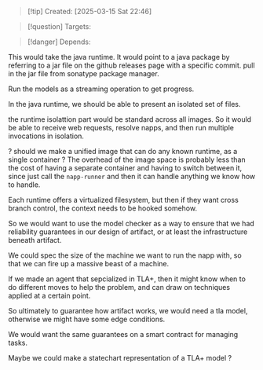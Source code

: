 
>[!tip] Created: [2025-03-15 Sat 22:46]

>[!question] Targets: 

>[!danger] Depends: 

This would take the java runtime.
It would point to a java package by referring to a jar file on the github releases page with a specific commit.
pull in the jar file from sonatype package manager.

Run the models as a streaming operation to get progress.

In the java runtime, we should be able to present an isolated set of files.

the runtime isolattion part would be standard across all images.  So it would be able to receive web requests, resolve napps, and then run multiple invocations in isolation.

? should we make a unified image that can do any known runtime, as a single container ? 
The overhead of the image space is probably less than the cost of having a separate container and having to switch between it, since just call the `napp-runner` and then it can handle anything we know how to handle.

Each runtime offers a virtualized filesystem, but then if they want cross branch control, the context needs to be hooked somehow.

So we would want to use the model checker as a way to ensure that we had reliability guarantees in our design of artifact, or at least the infrastructure beneath artifact.

We could spec the size of the machine we want to run the napp with, so that we can fire up a massive beast of a machine.

If we made an agent that sepcialized in TLA+, then it might know when to do different moves to help the problem, and can draw on techniques applied at a certain point.

So ultimately to guarantee how artifact works, we would need a tla model, otherwise we might have some edge conditions.

We would want the same guarantees on a smart contract for managing tasks.

Maybe we could make a statechart representation of a TLA+ model ?